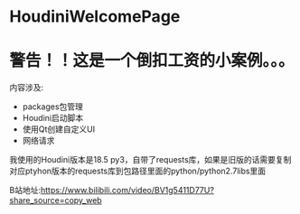 # HoudiniWelcomePage
# 警告！！这是一个倒扣工资的小案例。。。
内容涉及:  
* packages包管理  
* Houdini启动脚本  
* 使用Qt创建自定义UI  
* 网络请求  

我使用的Houdini版本是18.5 py3，自带了requests库，如果是旧版的话需要复制对应ptyhon版本的requests库到包路径里面的python/python2.7libs里面

B站地址:https://www.bilibili.com/video/BV1g5411D77U?share_source=copy_web
